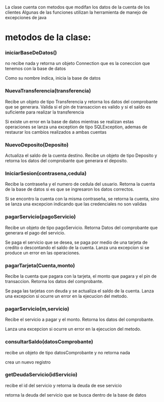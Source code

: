 La clase cuenta con metodos que modifan los datos de la cuenta de los clientes
Algunas de las funciones utilizan la herramienta de manejo de excepciones de java

# metodos de la clase:
### iniciarBaseDeDatos()
no recibe nada y retorna un objeto Connection que es la coneccion que tenemos con la base de datos

Como su nombre indica, inicia la base de datos
### NuevaTransferencia(transferencia)
Recibe un objeto de tipo Transferencia y retorna los datos del comprobante que se generara.
Valida si el pin de transaccion es valido y si el saldo es suficiente para realizar la transferencia

Si existe un error en la base de datos mientras se realizan estas operaciones se lanza una 
exception de tipo SQLException, ademas de restaurar los cambios realizados a ambas cuentas

### NuevoDeposito(Deposito)
Actualiza el saldo de la cuenta destino.
Recibe un objeto de tipo Deposito y retorna los datos del comprobante que generara el deposito.

### IniciarSesion(contrasena,cedula)
Recibe la contraseña y el numero de cedula del usuario.
Retorna la cuenta de la base de datos si es que se ingresaron los datos correctos.

Si se encontro la cuenta con la misma contraseña, se retorna la cuenta, sino
se lanza una excepcion indicando que las credenciales no son validas

### pagarServicio(pagoServicio)
Recibe un objeto de tipo pagoServicio.
Retorna Datos del comprobante que generara el pago del servicio.

Se paga el servicio que se desea, se paga por medio de una tarjeta de credito o descontando el 
saldo de la cuenta. Lanza una excepcion si se produce un error en las operaciones.

### pagarTarjeta(Cuenta,monto)
Recibe la cuenta que pagara con la tarjeta, el monto que pagara y el pin de transaccion.
Retorna los datos del comprobante.

Se paga las tarjetas con deuda y se actualiza el saldo de la cuenta.
Lanza una excepcion si ocurre un error en la ejecucion del metodo.

### pagarServicio(m,servicio)
Recibe el servicio a pagar y el monto.
Retorna los datos del comprobante.

Lanza una excepcion si ocurre un error en la ejecucion del metodo.

### consultarSaldo(datosComprobante)
recibe un objeto de tipo datosComprobante y no retorna nada

crea un nuevo registro

### getDeudaServicio(idServicio)
recibe el id del servicio y retorna la deuda de ese servicio

retorna la deuda del servicio que se busca dentro de la base de datos

